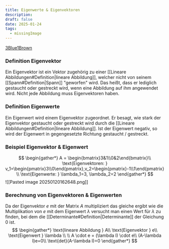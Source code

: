 ```yaml
---
title: Eigenwerte & Eigenvektoren
description:
draft: false
date: 2025-01-24
tags:
  - missingImage
---
```

[3Blue1Brown](https://www.youtube.com/watch?v=PFDu9oVAE-g)
### Definition Eigenvektor
Ein Eigenvektor ist ein Vektor zugehörig zu einer [[Lineare Abbildungen#Definition|lineare Abbildung]], welcher nicht von seinem [[Spann#Definition|Spann]] "geworfen" wird. Das heißt, dass er lediglich gestaucht oder gestreckt wird, wenn eine Abbildung auf ihm angewendet wird. Nicht jede Abbildung muss Eigenvektoren haben.
### Definition Eigenwerte
Ein Eigenwert wird einem Eigenvektor zugeordnet. Er besagt, wie stark der Eigenvektor gestaucht oder gestreckt wird durch die [[Lineare Abbildungen#Definition|lineare Abbildung]]. Ist der Eigenwert negativ, so wird der Eigenwert in gegengesetzte Richtung gestaucht / gestreckt.
### Beispiel Eigenvektor & Eigenwert
$$
\begin{gather*}
A = \begin{bmatrix}3&1\\0&2\end{bmatrix}\\
\text{Eigenvektoren: } v_1=\begin{pmatrix}3\\0\end{pmatrix},v_2=\begin{pmatrix}-1\\1\end{pmatrix}\\
\text{Eigenwerte: } \lambda_1=3, \lambda_2=2
\end{gather*}
$$
![[Pasted image 20250120162648.png]]
### Berechnung von Eigenvektoren & Eigenwerten
Da der Eigenvektor $e$ mit der Matrix $A$ multipliziert das gleiche ergibt wie die Multiplikation von $e$ mit dem Eigenwert $\lambda$ versucht man einen Wert für $\lambda$ zu finden, bei dem die [[Determinante#Definition|Determinante]] der Gleichung $0$ ist.
$$
\begin{gather*}
\text{lineare Abbildung } A\\
\text{Eigenvektor } e\\
\text{Eigenwert } \lambda \\ \\
A \cdot e = (\lambda I) \cdot e\\
(A-\lambda I)e=0\\
\text{det}(A-\lambda I)=0
\end{gather*}
$$